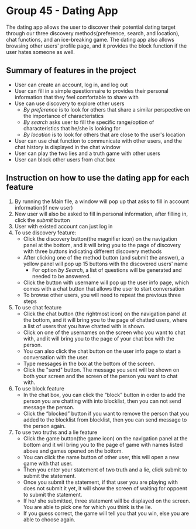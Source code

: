 # Group 45 - Dating App

The dating app allows the user to discover their potential dating target through
our three discovery methods(preference, search, and location),
chat functions, and an ice-breaking game.
The dating app also allows browsing other users' profile page,
and it provides the block function if the user hates someone as well.

## Summary of features in the project
* User can create an account, log in, and log out
* User can fill in a simple questionnaire to provides their personal information that they feel comfortable to share with
* Use can use discovery to explore other users
    * _By preference_ is to look for others that share a similar perspective on the importance of characteristics
    * _By search_ asks user to fill the specific range/option of characteristics that he/she is looking for
    * _By location_ is to look for others that are close to the user's location
* User can use chat function to communicate with other users, and the chat history is displayed in the chat window
* User can play the two lies and a truth game with other users
* User can block other users from chat box

## Instruction on how to use the dating app for each feature
1. By running the Main file, a window will pop up that asks to fill in account information(if new user)
2. New user will also be asked to fill in personal information, after filling in, click the _submit_ button
3. User with existed account can just log in
4. To use discovery feature:
    * Click the discovery button(the magnifier icon) on the navigation panel at the bottom,
      and it will bring you to the page of discovery with three buttons indicating different discovery methods
    * After clicking one of the method button (and submit the answer), a yellow panel will pop up 15 buttons with the discovered users' name
        * For option _by Search_, a list of questions will be generated and needed to be answered.
    * Click the button with username will pop up the user info page, which comes with a chat button that allows the user to start conversation
    * To browse other users, you will need to repeat the previous three steps
5. To use chat feature
    * Click the chat button (the rightmost icon) on the  navigation panel at the bottom, and it will bring you to the page of chatted
      users, where a list of users that you have chatted with is shown.
    * Click on one of the usernames on the screen who you want to chat with, and it will bring you to the page of your chat box with the person.
    * You can also click the chat button on the user info page to start a conversation with the user.
    * Type messages in the box at the bottom of the screen.
    * Click the "send" button. The message you sent will be shown on both your screen and the screen of the person you want to chat with.
6. To use block feature
    * In the chat box, you can click the  “block” button in order to add the person you are chatting with into blocklist, then you can not send message
      the person.
    * Click the “blocked” button if you want to remove the person that you added to the blocklist from blocklist, then you can send message to the person again.
7. To use two truths and a lie feature
    * Click the game button(the game icon) on the navigation panel at the bottom and it will bring you to the page of game with names listed above and games opened on the bottom.
    * You can click the name button of other user, this will open a new game with that user.
    * Then you enter your statement of two truth and a lie, click submit to submit the statement.
    * Once you submit the statement, if that user you are playing with does not submit it yet, it will show the screen of waiting for oppoent to submit the statement.
    * If he/ she submitted, three statement will be displayed on the screen. You are able to pick one for which you think is the lie. 
    * If you guess correct, the game will tell you that you win, else you are able to choose again. 

